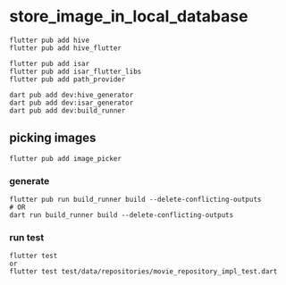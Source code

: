 # store_image_in_local_database

```
flutter pub add hive
flutter pub add hive_flutter
```

```
flutter pub add isar
flutter pub add isar_flutter_libs
flutter pub add path_provider
```

```
dart pub add dev:hive_generator
dart pub add dev:isar_generator
dart pub add dev:build_runner
```

## picking images

```
flutter pub add image_picker
```

### generate

```
flutter pub run build_runner build --delete-conflicting-outputs
# OR
dart run build_runner build --delete-conflicting-outputs
```

### run test

```
flutter test
or
flutter test test/data/repositories/movie_repository_impl_test.dart
```